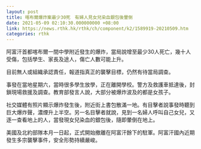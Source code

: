 ```yaml
---
layout: post
title: 喀布爾爆炸案最少30死　有婦人見女兒染血銀包後暈倒
date: 2021-05-09 02:10:30.000000000 +08:00
link: https://news.rthk.hk/rthk/ch/component/k2/1589919-20210509.htm
categories: rthk
---
```


阿富汗首都喀布爾一間中學附近發生的爆炸，當局說增至最少30人死亡，幾十人受傷，包括學生、家長及途人，傷亡人數可能上升。

目前無人或組織承認責任，報道指真正的襲擊目標，仍然有待當局調查。

事發在當地星期六，當時很多學生放學，正在離開學校。警方及救護車抵達後，封鎖現場救援及調查。教育部發言人說，大部分被爆炸波及的都是女孩子。

社交媒體有照片顯示爆炸發生後，附近街上書包散滿一地。有目擊者說事發時聽到巨大爆炸聲，濃煙升上半空。另一名目擊者就說，見到一名婦人呼叫自己女兒，又逐一查看地上的人，當發現女兒染血的銀包後，隨即暈倒在地上。

美國及北約部隊本月一日起，正式開始撤離在阿富汗餘下的駐軍。阿富汗國內近期發生多宗襲擊事件，安全形勢持續嚴峻。
